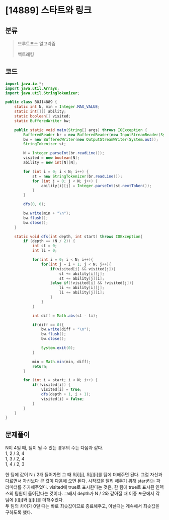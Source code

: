 # [14889] 스타트와 링크

## 분류
> 브루트포스 알고리즘
>
> 백트래킹

## 코드
```java
import java.io.*;
import java.util.Arrays;
import java.util.StringTokenizer;

public class BOJ14889 {
    static int N, min = Integer.MAX_VALUE;
    static int[][] ability;
    static boolean[] visited;
    static BufferedWriter bw;

    public static void main(String[] args) throws IOException {
        BufferedReader br = new BufferedReader(new InputStreamReader(System.in));
        bw = new BufferedWriter(new OutputStreamWriter(System.out));
        StringTokenizer st;

        N = Integer.parseInt(br.readLine());
        visited = new boolean[N];
        ability = new int[N][N];

        for (int i = 0; i < N; i++) {
            st = new StringTokenizer(br.readLine());
            for (int j = 0; j < N; j++) {
                ability[i][j] = Integer.parseInt(st.nextToken());
            }
        }

        dfs(0, 0);

        bw.write(min + "\n");
        bw.flush();
        bw.close();
    }

    static void dfs(int depth, int start) throws IOException{
        if (depth == (N / 2)) {
            int st = 0;
            int li = 0;

            for(int i = 0; i < N; i++){
                for(int j = i + 1; j < N; j++){
                    if(visited[i] && visited[j]){
                        st += ability[i][j];
                        st += ability[j][i];
                    }else if(!visited[i] && !visited[j]){
                        li += ability[i][j];
                        li += ability[j][i];
                    }
                }
            }

            int diff = Math.abs(st - li);

            if(diff == 0){
                bw.write(diff + "\n");
                bw.flush();
                bw.close();

                System.exit(0);
            }

            min = Math.min(min, diff);
            return;
        }

        for (int i = start; i < N; i++) {
            if(!visited[i]) {
                visited[i] = true;
                dfs(depth + 1, i + 1);
                visited[i] = false;
            }
        }
    }
}
```

## 문제풀이

N이 4일 때, 팀이 될 수 있는 경우의 수는 다음과 같다.  
1, 2 / 3, 4  
1, 3 / 2, 4  
1, 4 / 2, 3  

한 팀에 값이 N / 2개 들어가면 그 때 S[i][j], S[j][i]를 팀에 더해주면 된다. 그럼 자신과 다르면서 자신보다 큰 값이 다음에 오면 된다. 시작값을 달리 해주기 위해 start라는 파라미터를 추가해주었다. visited에 true로 표시한다는 것은, 한 팀에 true로 표시된 인덱스의 팀원이 들어간다는 것이다. 그래서 depth가 N / 2와 같아질 때 이중 포문에서 각 팀에 [i][j]와 [j][i]를 더해주었다.  
두 팀의 차이가 0일 때는 바로 최솟값이므로 종료해주고, 아닐때는 계속해서 최솟값을 구하도록 했다.

